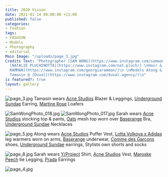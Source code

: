```yaml
---
title: 2020 Vision
date: 2021-01-14 08:00:00 +11:00
published: false
categories:
- Fashion
tags:
- FASHION
- Models
- Photography
- editorial
Main Image: "/uploads/page_3.jpg"
Credits Text: "Photographer [SAM WONG](https://www.instagram.com/samwongphoto_/) \nStylist
  [NATALIE PLUCHINOTTA](https://www.instagram.com/nat.pluch/) \nHair & Make up: [GEORGIA
  RAMMAN](https://www.instagram.com/georgiaramman/)\n \nModels Atong & Sarah @ [People](https://www.instagram.com/people.agency/),
  Tamasin @ [Duval](https://www.instagram.com/duval.agency/)\n"
is featured?: true
layout: gallery
---
```


![page_3.jpg](/uploads/page_3.jpg)
Tamasin wears [Acne Studios](https://www.acnestudios.com/au/en/home) Blazer & Leggings, [Underground Sundae](https://www.undergroundsundae.com/shop) Earring, [Martine Rose](https://martine-rose.com/) Loafers

![SamWongPhoto_018.jpg](/uploads/SamWongPhoto_018.jpg)
![SamWongPhoto_017.jpg](/uploads/SamWongPhoto_017.jpg)
Sarah wears [Acne Studios](https://www.acnestudios.com/au/en/home) stocking top & pants, [Oats](https://oats-the-label.com/) mesh top worn over [Baserange](https://www.baserange.net.au/) Bra, [Underground Sundae](https://www.undergroundsundae.com/shop) Necklaces

![page_5.jpg](/uploads/page_5.jpg)
Atong wears [Acne Studios](https://www.acnestudios.com/au/en/home) Puffer Vest, [Lotta Volkova x Adidas](https://www.adidas.com/us/lotta_volkova) leg warmers worn on arms, [Baserange](https://www.baserange.net.au/) underwear, [Comme des Garcons](https://www.comme-des-garcons.com/) shoes, [Underground Sundae](https://www.undergroundsundae.com/shop) earrings, Stylists own shorts and socks

![page_8.jpg](/uploads/page_8.jpg)
Sarah wears [Y/Project](https://www.yproject.fr/) Shirt, [Acne Studios](https://www.acnestudios.com/au/en/home) Vest, [Maroske Peech](https://maroskepeech.com/) tie Legging, [Prada](https://www.prada.com/au/en.html) Earrings 

![page_4.jpg](/uploads/page_4.jpg)
